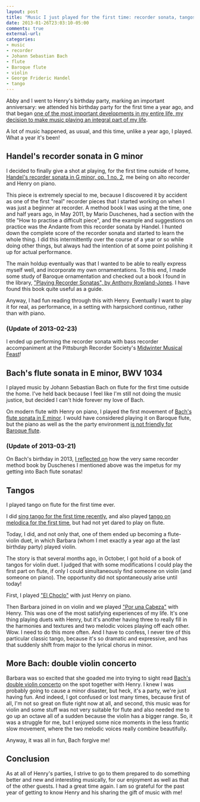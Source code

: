 ```yaml
---
layout: post
title: "Music I just played for the first time: recorder sonata, tangos"
date: 2013-01-26T23:03:10-05:00
comments: true
external-url: 
categories: 
- music
- recorder
- Johann Sebastian Bach
- flute
- Baroque flute
- violin
- George Frideric Handel
- tango
---
```

Abby and I went to Henry's birthday party, marking an important anniversary: we attended his birthday party for the first time a year ago, and that began [one of the most important developments in my entire life, my decision to make music playing an integral part of my life](/blog/2012/01/27/a-new-friends-very-musical-birthday-party-changed-my-life/).

A lot of music happened, as usual, and this time, unlike a year ago, I played. What a year it's been!

<!--more-->

## Handel's recorder sonata in G minor

I decided to finally give a shot at playing, for the first time outside of home, [Handel's recorder sonata in G minor, op. 1 no. 2](http://en.wikipedia.org/wiki/Recorder_sonata_in_G_minor_%28HWV_360%29), me being on alto recorder and Henry on piano.

This piece is extremely special to me, because I discovered it by accident as one of the first "real" recorder pieces that I started working on when I was just a beginner at recorder. A method book I was using at the time, one and half years ago, in May 2011, by Mario Duschenes, had a section with the title "How to practise a difficult piece", and the example and suggestions on practice was the Andante from this recorder sonata by Handel. I hunted down the complete score of the recorder sonata and started to learn the whole thing. I did this intermittently over the course of a year or so while doing other things, but always had the intention of at some point polishing it up for actual performance.

The main holdup eventually was that I wanted to be able to really express myself well, and incorporate my own ornamentations. To this end, I made some study of Baroque ornamentation and checked out a book I found in the library, ["Playing Recorder Sonatas", by Anthony Rowland-Jones](http://www.oup.com/us/catalog/general/subject/Music/PerformanceStudiesAppliedMusic/WindsBrass/?view=usa&ci=9780198790013). I have found this book quite useful as a guide.

Anyway, I had fun reading through this with Henry. Eventually I want to play it for real, as performance, in a setting with harpsichord continuo, rather than with piano.

### (Update of 2013-02-23)

I ended up performing the recorder sonata with bass recorder accompaniment at the Pittsburgh Recorder Society's [Midwinter Musical Feast](/blog/2013/02/23/celebrating-two-years-of-playing-recorder/)!

## Bach's flute sonata in E minor, BWV 1034

I played music by Johann Sebastian Bach on flute for the first time outside the home. I've held back because I feel like I'm still not doing the music justice, but decided I can't hide forever my love of Bach.
 
On modern flute with Henry on piano, I played the first movement of [Bach's flute sonata in E minor](http://en.wikipedia.org/wiki/Sonata_in_E_minor_for_flute_or_recorder_and_basso_continuo). I would have considered playing it on Baroque flute, but the piano as well as the the party environment [is not friendly for Baroque flute](/blog/2012/09/21/my-first-time-singing-bossa-nova-also-a-temporary-farewell-to-baroque-flute/).

### (Update of 2013-03-21)

On Bach's birthday in 2013, [I reflected on](/blog/2013/03/21/my-second-year-of-celebrating-johann-sebastian-bachs-birthday/) how the very same recorder method book by Duschenes I mentioned above was the impetus for my getting into Bach flute sonatas!

## Tangos

I played tango on flute for the first time ever.

I did [sing tango for the first time recently](/blog/2012/11/17/a-childhood-dream-come-true-i-am-now-finally-singing-for-real/), and also played [tango on melodica for the first time](/blog/2012/12/22/playing-tango-on-melodica-and-singing-christmas-carols/), but had not yet dared to play on flute.

Today, I did, and not only that, one of them ended up becoming a flute-violin duet, in which Barbara (whom I met exactly a year ago at the last birthday party) played violin.

The story is that several months ago, in October, I got hold of a book of tangos for violin duet. I judged that with some modifications I could play the first part on flute, if only I could simultaneously find someone on violin (and someone on piano). The opportunity did not spontaneously arise until today!

First, I played ["El Choclo"](http://en.wikipedia.org/wiki/El_Choclo) with just Henry on piano.

Then Barbara joined in on violin and we played ["Por una Cabeza"](http://en.wikipedia.org/wiki/Por_una_Cabeza) with Henry. This was one of the most satisfying experiences of my life. It's one thing playing duets with Henry, but it's another having three to really fill in the harmonies and textures and two melodic voices playing off each other. Wow. I need to do this more often. And I have to confess, I never tire of this particular classic tango, because it's so dramatic and expressive, and has that suddenly shift from major to the lyrical chorus in minor.

## More Bach: double violin concerto

Barbara was so excited that she goaded me into trying to sight read [Bach's double violin concerto](http://en.wikipedia.org/wiki/Concerto_for_Two_Violins_%28Bach%29) on the spot together with Henry. I knew I was probably going to cause a minor disaster, but heck, it's a party, we're just having fun. And indeed, I got confused or lost many times, because first of all, I'm not so great on flute right now at all, and second, this music was for violin and some stuff was not very suitable for flute and also needed me to go up an octave all of a sudden because the violin has a bigger range. So, it was a struggle for me, but I enjoyed some nice moments in the less frantic slow movement, where the two melodic voices really combine beautifully.

Anyway, it was all in fun, Bach forgive me!

## Conclusion

As at all of Henry's parties, I strive to go to them prepared to do something better and new and interesting musically, for our enjoyment as well as that of the other guests. I had a great time again. I am so grateful for the past year of getting to know Henry and his sharing the gift of music with me!
